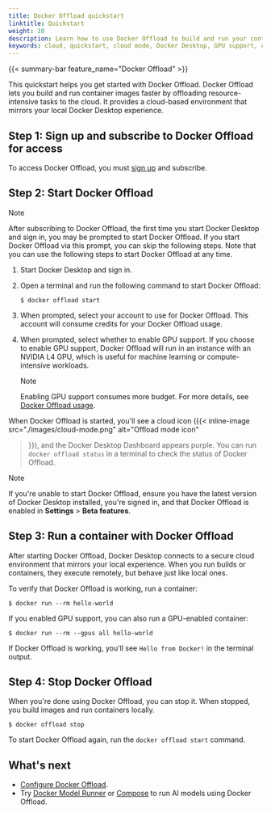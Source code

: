 ```yaml
---
title: Docker Offload quickstart
linktitle: Quickstart
weight: 10
description: Learn how to use Docker Offload to build and run your container images faster, both locally and in CI.
keywords: cloud, quickstart, cloud mode, Docker Desktop, GPU support, cloud builder, usage
---
```


{{< summary-bar feature_name="Docker Offload" >}}

This quickstart helps you get started with Docker Offload. Docker Offload lets
you build and run container images faster by offloading resource-intensive tasks
to the cloud. It provides a cloud-based environment that mirrors your local
Docker Desktop experience.

## Step 1: Sign up and subscribe to Docker Offload for access

To access Docker Offload, you must [sign
up](https://www.docker.com/products/docker-offload/) and subscribe.

## Step 2: Start Docker Offload

> [!NOTE]
>
> After subscribing to Docker Offload, the first time you start Docker Desktop
> and sign in, you may be prompted to start Docker Offload. If you start Docker
> Offload via this prompt, you can skip the following steps. Note that you can
> use the following steps to start Docker Offload at any time.


1. Start Docker Desktop and sign in.
2. Open a terminal and run the following command to start Docker Offload:

   ```console
   $ docker offload start
   ```

3. When prompted, select your account to use for Docker Offload. This account
   will consume credits for your Docker Offload usage.

4. When prompted, select whether to enable GPU support. If you choose to enable
   GPU support, Docker Offload will run in an instance with an NVIDIA L4 GPU,
   which is useful for machine learning or compute-intensive workloads.

   > [!NOTE]
   >
   > Enabling GPU support consumes more budget. For more details, see [Docker
   > Offload usage](/offload/usage/).

When Docker Offload is started, you'll see a cloud icon ({{< inline-image
src="./images/cloud-mode.png" alt="Offload mode icon"
>}}), and the Docker Desktop Dashboard appears purple.
You can run `docker offload status` in a terminal to check the status of
Docker Offload.

> [!NOTE]
>
> If you're unable to start Docker Offload, ensure you have the latest
> version of Docker Desktop installed, you're signed in, and that Docker
> Offload is enabled in **Settings** > **Beta features**.

## Step 3: Run a container with Docker Offload

After starting Docker Offload, Docker Desktop connects to a secure cloud environment
that mirrors your local experience. When you run builds or containers, they
execute remotely, but behave just like local ones.

To verify that Docker Offload is working, run a container:

```console
$ docker run --rm hello-world
```

If you enabled GPU support, you can also run a GPU-enabled container:

```console
$ docker run --rm --gpus all hello-world
```

If Docker Offload is working, you'll see `Hello from Docker!` in the terminal output.

## Step 4: Stop Docker Offload

When you're done using Docker Offload, you can stop it. When stopped, you build
images and run containers locally.

```console
$ docker offload stop
```

To start Docker Offload again, run the `docker offload start` command.

## What's next

- [Configure Docker Offload](configuration.md).
- Try [Docker Model Runner](../ai/model-runner/_index.md) or
  [Compose](../ai/compose/models-and-compose.md) to run AI models using Docker Offload.